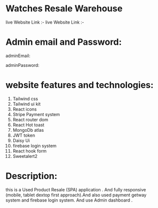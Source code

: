 # Watches Resale Warehouse

live Website Link :- 
live Website Link :- 


# Admin email and Password:

adminEmail: 

adminPassword:



# website features and technologies:

1. Tailwind css
2. Tailwind ui kit
3. React icons
4. Stripe Payment system
5. React router dom
6. React Hot toast
7. MongoDb atlas
8. JWT token
9. Daisy Ui
10. firebase login system
11. React hook form
12. Sweetalert2




# Description:

this is a Used Product Resale (SPA) application . And fully responsive (mobile, tablet dextop first  approach).And also used payment getway system and firebase login system. And use Admin dashboard .
